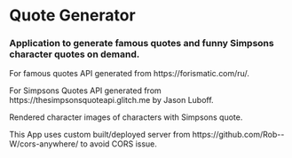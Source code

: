 <h1> Quote Generator </h1>
<h3>Application to generate famous quotes and funny Simpsons character quotes on demand.</h3>

<p>For famous quotes API generated from https://forismatic.com/ru/.</p>
<p>For Simpsons Quotes API generated from https://thesimpsonsquoteapi.glitch.me by Jason Luboff.</p>
<p>Rendered character images of characters with Simpsons quote.</p>
<p>This App uses custom built/deployed server from https://github.com/Rob--W/cors-anywhere/ to avoid CORS issue.</p>
